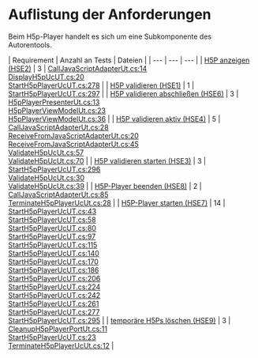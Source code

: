 # Auflistung der Anforderungen

Beim H5p-Player handelt es sich um eine Subkomponente des Autorentools. 

[//]: # (Script-Start)
| Requirement | Anzahl an Tests | Dateien |
| --- | --- | --- |
| [H5P anzeigen (HSE2)](HSE2.md) | 3 | [CallJavaScriptAdapterUt.cs:14](https://github.com/ProjektAdLer/Autorentool/blob/main/H5pPlayer/H5pPlayerTest/BusinessLogic/Api/JavaScript/CallJavaScriptAdapterUt.cs#L14)<br/>[DisplayH5pUcUT.cs:20](https://github.com/ProjektAdLer/Autorentool/blob/main/H5pPlayer/H5pPlayerTest/BusinessLogic/UseCases/DisplayH5p/DisplayH5pUcUT.cs#L20)<br/>[StartH5pPlayerUcUT.cs:278](https://github.com/ProjektAdLer/Autorentool/blob/main/H5pPlayer/H5pPlayerTest/BusinessLogic/UseCases/StartH5pPlayer/StartH5pPlayerUcUT.cs#L278) |
| [H5P validieren (HSE1)](HSE1.md) | 1 | [StartH5pPlayerUcUT.cs:297](https://github.com/ProjektAdLer/Autorentool/blob/main/H5pPlayer/H5pPlayerTest/BusinessLogic/UseCases/StartH5pPlayer/StartH5pPlayerUcUT.cs#L297) |
| [H5P validieren abschließen (HSE6)](HSE6.md) | 3 | [H5pPlayerPresenterUt.cs:13](https://github.com/ProjektAdLer/Autorentool/blob/main/H5pPlayer/H5pPlayerTest/Presentation/PresentationLogic/H5pPlayerPresenterUt.cs#L13)<br/>[H5pPlayerViewModelUt.cs:23](https://github.com/ProjektAdLer/Autorentool/blob/main/H5pPlayer/H5pPlayerTest/Presentation/PresentationLogic/H5pPlayerViewModelUt.cs#L23)<br/>[H5pPlayerViewModelUt.cs:36](https://github.com/ProjektAdLer/Autorentool/blob/main/H5pPlayer/H5pPlayerTest/Presentation/PresentationLogic/H5pPlayerViewModelUt.cs#L36) |
| [H5P validieren aktiv (HSE4)](HSE4.md) | 5 | [CallJavaScriptAdapterUt.cs:28](https://github.com/ProjektAdLer/Autorentool/blob/main/H5pPlayer/H5pPlayerTest/BusinessLogic/Api/JavaScript/CallJavaScriptAdapterUt.cs#L28)<br/>[ReceiveFromJavaScriptAdapterUt.cs:20](https://github.com/ProjektAdLer/Autorentool/blob/main/H5pPlayer/H5pPlayerTest/BusinessLogic/Api/JavaScript/ReceiveFromJavaScriptAdapterUt.cs#L20)<br/>[ReceiveFromJavaScriptAdapterUt.cs:45](https://github.com/ProjektAdLer/Autorentool/blob/main/H5pPlayer/H5pPlayerTest/BusinessLogic/Api/JavaScript/ReceiveFromJavaScriptAdapterUt.cs#L45)<br/>[ValidateH5pUcUt.cs:57](https://github.com/ProjektAdLer/Autorentool/blob/main/H5pPlayer/H5pPlayerTest/BusinessLogic/UseCases/ValidateH5p/ValidateH5pUcUt.cs#L57)<br/>[ValidateH5pUcUt.cs:70](https://github.com/ProjektAdLer/Autorentool/blob/main/H5pPlayer/H5pPlayerTest/BusinessLogic/UseCases/ValidateH5p/ValidateH5pUcUt.cs#L70) |
| [H5P validieren starten (HSE3)](HSE3.md) | 3 | [StartH5pPlayerUcUT.cs:296](https://github.com/ProjektAdLer/Autorentool/blob/main/H5pPlayer/H5pPlayerTest/BusinessLogic/UseCases/StartH5pPlayer/StartH5pPlayerUcUT.cs#L296)<br/>[ValidateH5pUcUt.cs:30](https://github.com/ProjektAdLer/Autorentool/blob/main/H5pPlayer/H5pPlayerTest/BusinessLogic/UseCases/ValidateH5p/ValidateH5pUcUt.cs#L30)<br/>[ValidateH5pUcUt.cs:39](https://github.com/ProjektAdLer/Autorentool/blob/main/H5pPlayer/H5pPlayerTest/BusinessLogic/UseCases/ValidateH5p/ValidateH5pUcUt.cs#L39) |
| [H5P-Player beenden (HSE8)](HSE8.md) | 2 | [CallJavaScriptAdapterUt.cs:85](https://github.com/ProjektAdLer/Autorentool/blob/main/H5pPlayer/H5pPlayerTest/BusinessLogic/Api/JavaScript/CallJavaScriptAdapterUt.cs#L85)<br/>[TerminateH5pPlayerUcUt.cs:28](https://github.com/ProjektAdLer/Autorentool/blob/main/H5pPlayer/H5pPlayerTest/BusinessLogic/UseCases/TerminateH5pPlayer/TerminateH5pPlayerUcUt.cs#L28) |
| [H5P-Player starten (HSE7)](HSE7.md) | 14 | [StartH5pPlayerUcUT.cs:43](https://github.com/ProjektAdLer/Autorentool/blob/main/H5pPlayer/H5pPlayerTest/BusinessLogic/UseCases/StartH5pPlayer/StartH5pPlayerUcUT.cs#L43)<br/>[StartH5pPlayerUcUT.cs:58](https://github.com/ProjektAdLer/Autorentool/blob/main/H5pPlayer/H5pPlayerTest/BusinessLogic/UseCases/StartH5pPlayer/StartH5pPlayerUcUT.cs#L58)<br/>[StartH5pPlayerUcUT.cs:80](https://github.com/ProjektAdLer/Autorentool/blob/main/H5pPlayer/H5pPlayerTest/BusinessLogic/UseCases/StartH5pPlayer/StartH5pPlayerUcUT.cs#L80)<br/>[StartH5pPlayerUcUT.cs:97](https://github.com/ProjektAdLer/Autorentool/blob/main/H5pPlayer/H5pPlayerTest/BusinessLogic/UseCases/StartH5pPlayer/StartH5pPlayerUcUT.cs#L97)<br/>[StartH5pPlayerUcUT.cs:115](https://github.com/ProjektAdLer/Autorentool/blob/main/H5pPlayer/H5pPlayerTest/BusinessLogic/UseCases/StartH5pPlayer/StartH5pPlayerUcUT.cs#L115)<br/>[StartH5pPlayerUcUT.cs:140](https://github.com/ProjektAdLer/Autorentool/blob/main/H5pPlayer/H5pPlayerTest/BusinessLogic/UseCases/StartH5pPlayer/StartH5pPlayerUcUT.cs#L140)<br/>[StartH5pPlayerUcUT.cs:170](https://github.com/ProjektAdLer/Autorentool/blob/main/H5pPlayer/H5pPlayerTest/BusinessLogic/UseCases/StartH5pPlayer/StartH5pPlayerUcUT.cs#L170)<br/>[StartH5pPlayerUcUT.cs:186](https://github.com/ProjektAdLer/Autorentool/blob/main/H5pPlayer/H5pPlayerTest/BusinessLogic/UseCases/StartH5pPlayer/StartH5pPlayerUcUT.cs#L186)<br/>[StartH5pPlayerUcUT.cs:206](https://github.com/ProjektAdLer/Autorentool/blob/main/H5pPlayer/H5pPlayerTest/BusinessLogic/UseCases/StartH5pPlayer/StartH5pPlayerUcUT.cs#L206)<br/>[StartH5pPlayerUcUT.cs:224](https://github.com/ProjektAdLer/Autorentool/blob/main/H5pPlayer/H5pPlayerTest/BusinessLogic/UseCases/StartH5pPlayer/StartH5pPlayerUcUT.cs#L224)<br/>[StartH5pPlayerUcUT.cs:242](https://github.com/ProjektAdLer/Autorentool/blob/main/H5pPlayer/H5pPlayerTest/BusinessLogic/UseCases/StartH5pPlayer/StartH5pPlayerUcUT.cs#L242)<br/>[StartH5pPlayerUcUT.cs:261](https://github.com/ProjektAdLer/Autorentool/blob/main/H5pPlayer/H5pPlayerTest/BusinessLogic/UseCases/StartH5pPlayer/StartH5pPlayerUcUT.cs#L261)<br/>[StartH5pPlayerUcUT.cs:277](https://github.com/ProjektAdLer/Autorentool/blob/main/H5pPlayer/H5pPlayerTest/BusinessLogic/UseCases/StartH5pPlayer/StartH5pPlayerUcUT.cs#L277)<br/>[StartH5pPlayerUcUT.cs:295](https://github.com/ProjektAdLer/Autorentool/blob/main/H5pPlayer/H5pPlayerTest/BusinessLogic/UseCases/StartH5pPlayer/StartH5pPlayerUcUT.cs#L295) |
| [temporäre H5Ps löschen (HSE9)](HSE9.md) | 3 | [CleanupH5pPlayerPortUt.cs:11](https://github.com/ProjektAdLer/Autorentool/blob/main/H5pPlayer/H5pPlayerTest/BusinessLogic/Api/CleanupH5pPlayer/CleanupH5pPlayerPortUt.cs#L11)<br/>[StartH5pPlayerUcUT.cs:23](https://github.com/ProjektAdLer/Autorentool/blob/main/H5pPlayer/H5pPlayerTest/BusinessLogic/UseCases/StartH5pPlayer/StartH5pPlayerUcUT.cs#L23)<br/>[TerminateH5pPlayerUcUt.cs:12](https://github.com/ProjektAdLer/Autorentool/blob/main/H5pPlayer/H5pPlayerTest/BusinessLogic/UseCases/TerminateH5pPlayer/TerminateH5pPlayerUcUt.cs#L12) |